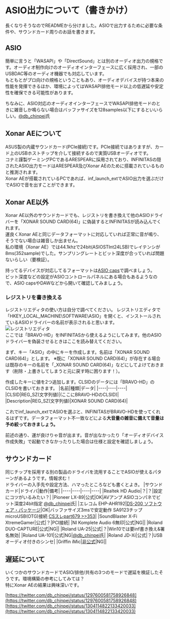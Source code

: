# ASIO出力について（書きかけ）
長くなりそうなのでREADMEから分けました。ASIOで出力するために必要な条件や、サウンドカード周りのお話を書きます。

## ASIO

簡単に言うと「WASAPI」や「DirectSound」とは別のオーディオ出力の規格です。オーディオ制作向けのオーディオインターフェースに広く採用され、一部のUSBDAC等のオーディオ機器でも対応しています。<br>
もともとがプロ向けの規格ということもあり、オーディオデバイスが持つ本来の性能を発揮できるほか、環境によってはWASAPI排他モード以上の低遅延や安定性を確保できる可能性があります。

ちなみに、ASIO対応のオーディオインターフェースでWASAPI排他モードのときに雑音しか鳴らない場合はバッファサイズを128samples以下にするといいらしい。[@db_chinpei](https://twitter.com/db_chinpei/status/1291380630236749824)氏

## Xonar AEについて

ASUS製の内蔵サウンドカード(PCIe接続)です。PCIe接続ではありますが、カード上のUSBホストチップを介して接続するので実質USBオーディオです。<br>
コナミ謹製ゲーミングPCであるARESPEARに採用されており、INFINITASの隠されたASIO出力モードはARESPEAR及びXonar AEのために搭載されているものと推測されます。<br>
Xonar AEが搭載されているPCであれば、inf_launch_extでASIO出力を選ぶだけでASIOで音を出すことができます。

## Xonar AE以外

Xonar AE以外のサウンドカードでも、レジストリを書き換えて他のASIOドライバーを「XONAR SOUND CARD(64)」に偽装するとINFINITASが読み込んでくれます。<br>
運良くXonar AEと同じデータフォーマットに対応していれば正常に音が鳴り、そうでない場合は雑音しか出ません。<br>
私の環境（Xonar AE）では44.1khzで24bit(ASIOSTInt24LSB)でレイテンシが8ms(352sample)でした。サンプリングレートとビット深度が合っていれば問題ないらしい（要検証）。

持ってるデバイスが対応してるフォーマットは[ASIO caps](https://web.archive.org/web/20190409235618/http://otachan.com:80/ASIO%20caps.html)で調べましょう。<br>
ビット深度などの設定がASIOコントロールパネルにある場合もあるようなので、ASIO capsやDAWなどから開いて確認してみましょう。

### レジストリを書き換える

レジストリエディタの使い方は自分で調べてください。
レジストリエディタで「HKEY_LOCAL_MACHINE\SOFTWARE\ASIO」を開くと、インストールされているASIOドライバーの名前が表示されると思います。<br>
![レジストリエディタ](https://raw.githubusercontent.com/darekasan/inf_launch_ext/master/doc_img/regedit1.png) <br>
ここでは「BRAVO-HD」をINFINITASから使えるようにしてみます。他のASIOドライバーを偽装させるときはここを読み替えてください。

まず、キー「ASIO」の中にキーを作成します。名前は「XONAR SOUND CARD(64)」とします。
※既に「XONAR SOUND CARD(64)」が存在する場合は既存のキーの名前を「_XONAR SOUND CARD(64)」などにしてよけておきます（削除・上書きしてしまうと元に戻す時に困ります！）。

作成したキーに値を2つ追加します。CLSIDのデータには「BRAVO-HD」のCLSIDを書いておきます。
|名前|種類|データ|
|----|----|----|
|CLSID|REG_SZ(文字列値)|(ここにBRAVO-HDのCLSID)|
|Description|REG_SZ(文字列値)|XONAR SOUND CARD(64)|

これでinf_launch_extでASIOを選ぶと、INFINITASがBRAVO-HDを使ってくれるはずです。データフォーマット不一致などによる**大音量の雑音に備えて音量は予め絞っておきましょう。**

前述の通り、運が良けりゃ音が出ます。音が出なかったり「オーディオデバイス作成失敗」で起動できなかったりした場合は仕様と設定を確認しましょう。



## サウンドカード
同じチップを採用する別の製品のドライバを流用することでASIOが使えるパターンがあるようです。情報求む！<br>
ドライバーの入手先や設定方法、ハマったところなども書くとよき。
|サウンドカード|ドライバ|動作|備考|
|----|----|----|----|
|Realtek HD Audio|？|？|設定にコツがいるみたい？|
|Pioneer LX-89|公式|OK|AVアンプ ASIOコンパネでビット深度24bit指定 [@db_chinpei](https://twitter.com/db_chinpei/status/1295021180718444544/)氏|
|エレコム EHP-AHR192|[DS-200 ソフトウェア・パッケージ](https://www.soundfort.jp/download/)|OK|バッファサイズ3msで安定動作 SA9123チップ microUSB(OTG)接続 [CSスレpart679 >>353](https://medaka.5ch.net/test/read.cgi/otoge/1596990646/353)|
|SoundBlaster X-Fi XtremeGamer|公式|？|PCI接続|
|NI Komplete Audio 6無印|公式|NG||
|Roland DUO-CAPTURE|公式|NG||
|Roland UA-25|公式|？|Win10では要inf書き換え&署名無効|
|Roland UA-101|公式|NG|[@db_chinpei](https://twitter.com/db_chinpei/status/1295021180718444544/)氏|
|Roland JD-Xi|公式|？|USBオーディオ付きのシンセ|
|Griffin iMic|[非公式](https://www.usb-audio.com/download/)|NG||


## 遅延について
いくつかのサウンドカードでASIO/排他/共有の3つのモードで遅延を検証したそうです。環境構築の参考にしてみては？<br>
特にXonar AEの結果は興味深いです。

[https://twitter.com/db_chinpei/status/1297600581758926848](https://twitter.com/db_chinpei/status/1297600581758926848)<br>
[https://twitter.com/db_chinpei/status/1304114822133420033](https://twitter.com/db_chinpei/status/1304114822133420033)
